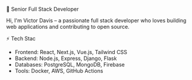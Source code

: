 🚀 Senior Full Stack Developer  

Hi, I'm Victor Davis – a passionate full stack developer who loves building web applications and contributing to open source.  

⚡ Tech Stac
- Frontend: React, Next.js, Vue.js, Tailwind CSS  
- Backend: Node.js, Express, Django, Flask  
- Databases: PostgreSQL, MongoDB, Firebase  
- Tools: Docker, AWS, GitHub Actions
